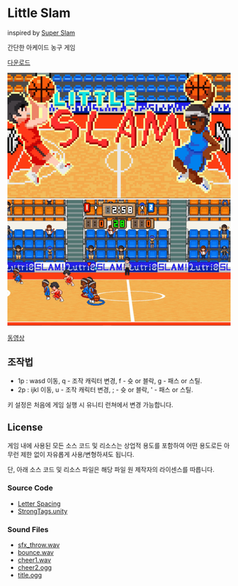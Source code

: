 # Little Slam

inspired by [Super Slam](https://namu.wiki/w/%EC%8A%88%ED%8D%BC%EC%8A%AC%EB%9E%A8)

간단한 아케이드 농구 게임

[다운로드](https://github.com/jwvg0425/LittleSlam/releases/download/1.0/LittleSlam.zip)

![screenshoot](Screenshot/main.jpg)  
![screenshoot](Screenshot/s1.jpg)

[동영상](https://www.youtube.com/watch?v=woKWWQ2Hn1g&feature=youtu.be)

## 조작법

- 1p : wasd 이동, q - 조작 캐릭터 변경, f - 슛 or 블락, g - 패스 or 스틸.
- 2p : ijkl 이동, u - 조작 캐릭터 변경, ; - 슛 or 블락, ' - 패스 or 스틸.

키 설정은 처음에 게임 실행 시 유니티 런쳐에서 변경 가능합니다.

## License

게임 내에 사용된 모든 소스 코드 및 리소스는 상업적 용도를 포함하여 어떤 용도로든 아무런 제한 없이 자유롭게 사용/변형하셔도 됩니다.

단, 아래 소스 코드 및 리소스 파일은 해당 파일 원 제작자의 라이센스를 따릅니다.

### Source Code

- [Letter Spacing](https://bitbucket.org/AcornGame/adjustable-character-spacing)
- [StrongTags.unity](https://github.com/realityreflection/StrongTags.unity)

### Sound Files

- [sfx_throw.wav](https://opengameart.org/content/sfxthrow)
- [bounce.wav](http://freesound.org/people/andre.rocha.nascimento/sounds/51461/)
- [cheer1.wav](http://freesound.org/people/jayfrosting/sounds/333404/)
- [cheer2.ogg](http://freesound.org/people/BerlinGameScene/sounds/267248/)
- [title.ogg](https://opengameart.org/content/final-punch)
